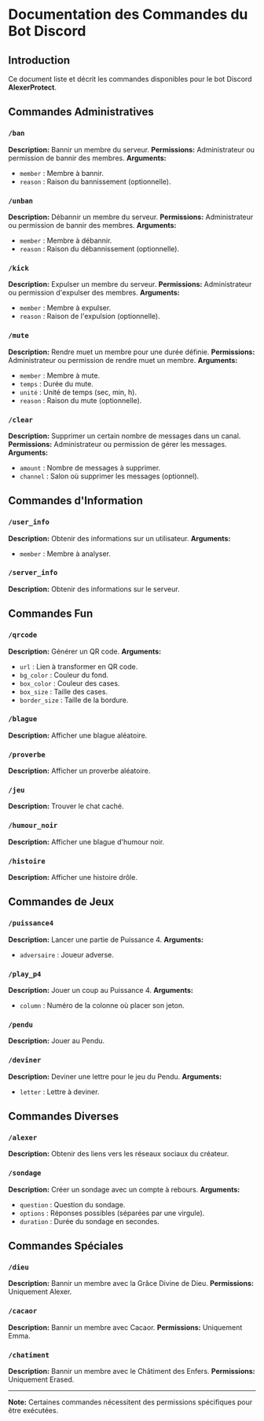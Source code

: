 # Documentation des Commandes du Bot Discord

## Introduction
Ce document liste et décrit les commandes disponibles pour le bot Discord **AlexerProtect**.

## Commandes Administratives

### `/ban`
**Description:** Bannir un membre du serveur.
**Permissions:** Administrateur ou permission de bannir des membres.
**Arguments:**
- `member` : Membre à bannir.
- `reason` : Raison du bannissement (optionnelle).

### `/unban`
**Description:** Débannir un membre du serveur.
**Permissions:** Administrateur ou permission de bannir des membres.
**Arguments:**
- `member` : Membre à débannir.
- `reason` : Raison du débannissement (optionnelle).

### `/kick`
**Description:** Expulser un membre du serveur.
**Permissions:** Administrateur ou permission d'expulser des membres.
**Arguments:**
- `member` : Membre à expulser.
- `reason` : Raison de l'expulsion (optionnelle).

### `/mute`
**Description:** Rendre muet un membre pour une durée définie.
**Permissions:** Administrateur ou permission de rendre muet un membre.
**Arguments:**
- `member` : Membre à mute.
- `temps` : Durée du mute.
- `unité` : Unité de temps (sec, min, h).
- `reason` : Raison du mute (optionnelle).

### `/clear`
**Description:** Supprimer un certain nombre de messages dans un canal.
**Permissions:** Administrateur ou permission de gérer les messages.
**Arguments:**
- `amount` : Nombre de messages à supprimer.
- `channel` : Salon où supprimer les messages (optionnel).

## Commandes d'Information

### `/user_info`
**Description:** Obtenir des informations sur un utilisateur.
**Arguments:**
- `member` : Membre à analyser.

### `/server_info`
**Description:** Obtenir des informations sur le serveur.

## Commandes Fun

### `/qrcode`
**Description:** Générer un QR code.
**Arguments:**
- `url` : Lien à transformer en QR code.
- `bg_color` : Couleur du fond.
- `box_color` : Couleur des cases.
- `box_size` : Taille des cases.
- `border_size` : Taille de la bordure.

### `/blague`
**Description:** Afficher une blague aléatoire.

### `/proverbe`
**Description:** Afficher un proverbe aléatoire.

### `/jeu`
**Description:** Trouver le chat caché.

### `/humour_noir`
**Description:** Afficher une blague d'humour noir.

### `/histoire`
**Description:** Afficher une histoire drôle.

## Commandes de Jeux

### `/puissance4`
**Description:** Lancer une partie de Puissance 4.
**Arguments:**
- `adversaire` : Joueur adverse.

### `/play_p4`
**Description:** Jouer un coup au Puissance 4.
**Arguments:**
- `column` : Numéro de la colonne où placer son jeton.

### `/pendu`
**Description:** Jouer au Pendu.

### `/deviner`
**Description:** Deviner une lettre pour le jeu du Pendu.
**Arguments:**
- `letter` : Lettre à deviner.

## Commandes Diverses

### `/alexer`
**Description:** Obtenir des liens vers les réseaux sociaux du créateur.

### `/sondage`
**Description:** Créer un sondage avec un compte à rebours.
**Arguments:**
- `question` : Question du sondage.
- `options` : Réponses possibles (séparées par une virgule).
- `duration` : Durée du sondage en secondes.

## Commandes Spéciales

### `/dieu`
**Description:** Bannir un membre avec la Grâce Divine de Dieu.
**Permissions:** Uniquement Alexer.

### `/cacaor`
**Description:** Bannir un membre avec Cacaor.
**Permissions:** Uniquement Emma.

### `/chatiment`
**Description:** Bannir un membre avec le Châtiment des Enfers.
**Permissions:** Uniquement Erased.

---

**Note:** Certaines commandes nécessitent des permissions spécifiques pour être exécutées.
